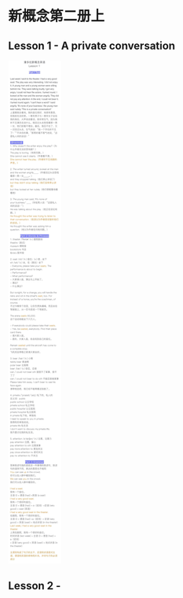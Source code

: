 # 新概念第二册上

## Lesson 1 - A private conversation

<img src="lesson/Lesson-1.png">

## Lesson 2 -





